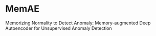 # MemAE
 Memorizing Normality to Detect Anomaly: Memory-augmented Deep Autoencoder for Unsupervised Anomaly Detection
